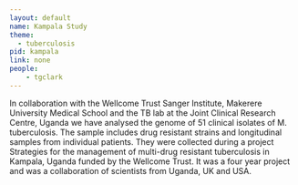 ```yaml
---
layout: default
name: Kampala Study
theme: 
  - tuberculosis
pid: kampala
link: none
people:
    - tgclark
---
```


In collaboration with the Wellcome Trust Sanger Institute, Makerere University Medical School and the TB lab at the Joint Clinical Research Centre, Uganda we have analysed the genome of 51 clinical isolates of M. tuberculosis. The sample includes drug resistant strains and longitudinal samples from individual patients. They were collected during a project Strategies for the management of multi-drug resistant tuberculosis in Kampala, Uganda funded by the Wellcome Trust. It was a four year project and was a collaboration of scientists from Uganda, UK and USA. 